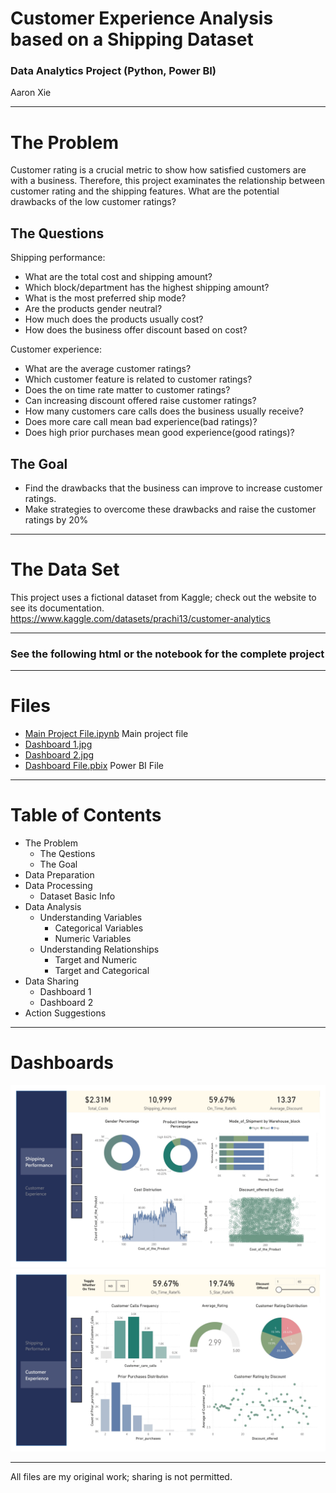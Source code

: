 # Customer Experience Analysis based on a Shipping Dataset
### Data Analytics Project (Python, Power BI)
Aaron Xie
___
# The Problem
Customer rating is a crucial metric to show how satisfied customers are with a business. Therefore, this project examinates the relationship between customer rating and the shipping features. What are the potential drawbacks of the low customer ratings?

## The Questions
Shipping performance:
* What are the total cost and shipping amount?
* Which block/department has the highest shipping amount?
* What is the most preferred ship mode?
* Are the products gender neutral?
* How much does the products usually cost?
* How does the business offer discount based on cost?

Customer experience:
* What are the average customer ratings?
* Which customer feature is related to customer ratings?
* Does the on time rate matter to customer ratings?
* Can increasing discount offered raise customer ratings?
* How many customers care calls does the business usually receive?
* Does more care call mean bad experience(bad ratings)?
* Does high prior purchases mean good experience(good ratings)?

## The Goal
* Find the drawbacks that the business can improve to increase customer ratings.
* Make strategies to overcome these drawbacks and raise the customer ratings by 20%
___
# The Data Set
This project uses a fictional dataset from Kaggle; check out the website to see its documentation.
https://www.kaggle.com/datasets/prachi13/customer-analytics
___
### See the following html or the notebook for the complete project
___
# Files

* [Main Project File.ipynb](https://github.com/aaronxxie/Customer-Experience-Analysis/blob/main/Main%20Project%20File.ipynb) Main project file
* [Dashboard 1.jpg](https://github.com/aaronxxie/Customer-Experience-Analysis/blob/main/Dashboard%201.jpg)
* [Dashboard 2.jpg](https://github.com/aaronxxie/Customer-Experience-Analysis/blob/main/Dashboard%202.jpg)
* [Dashboard File.pbix](https://github.com/aaronxxie/Customer-Experience-Analysis/blob/main/Dashboard%20File.pbix) Power BI File
___
# Table of Contents
* The Problem
    * The Qestions
    * The Goal
* Data Preparation
* Data Processing
    * Dataset Basic Info
* Data Analysis
    * Understanding Variables
        * Categorical Variables
        * Numeric Variables
    * Understanding Relationships
        * Target and Numeric
        * Target and Categorical
* Data Sharing
    * Dashboard 1
    * Dashboard 2
* Action Suggestions
___
# Dashboards
![Dashboard 1](https://github.com/aaronxxie/Customer-Experience-Analysis/blob/main/Dashboard%201.jpg)
![Dashboard 2](https://github.com/aaronxxie/Customer-Experience-Analysis/blob/main/Dashboard%202.jpg)
___
All files are my original work; sharing is not permitted.

